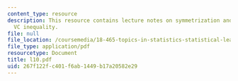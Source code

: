 ```yaml
---
content_type: resource
description: This resource contains lecture notes on symmetrization and pessimistic
  VC inequality.
file: null
file_location: /coursemedia/18-465-topics-in-statistics-statistical-learning-theory-spring-2007/267f122fc401f6ab1449b17a20582e29_l10.pdf
file_type: application/pdf
resourcetype: Document
title: l10.pdf
uid: 267f122f-c401-f6ab-1449-b17a20582e29
---
```

